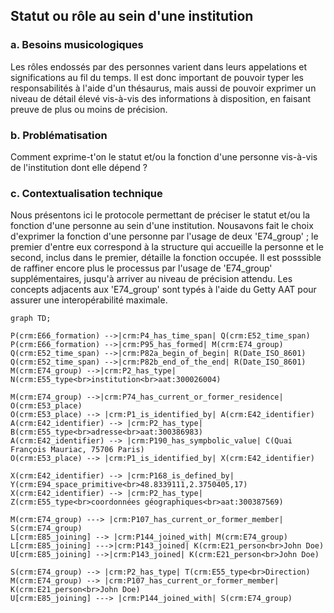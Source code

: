 ## Statut ou rôle au sein d'une institution

### a. Besoins musicologiques

Les rôles endossés par des personnes varient dans leurs appelations et significations au fil du temps. Il est donc important de pouvoir typer les responsabilités à l'aide d'un thésaurus, mais aussi de pouvoir exprimer un niveau de détail élevé vis-à-vis des informations à disposition, en faisant preuve de plus ou moins de précision.

### b. Problématisation

Comment exprime-t'on le statut et/ou la fonction d'une personne vis-à-vis de l'institution dont elle dépend ?

### c. Contextualisation technique

Nous présentons ici le protocole permettant de préciser le statut et/ou la fonction d'une personne au sein d'une institution. Nousavons fait le choix d'exprimer la fonction d'une personne par l'usage de deux 'E74_group' ; le premier d'entre eux correspond à la structure qui accueille la personne et le second, inclus dans le premier, détaille la fonction occupée. Il est posssible de raffiner encore plus le processus par l'usage de 'E74_group' supplémentaires, jusqu'à arriver au niveau de précision attendu. Les concepts adjacents aux 'E74_group' sont typés à l'aide du Getty AAT pour assurer une interopérabilité maximale.

```mermaid
graph TD;

P(crm:E66_formation) -->|crm:P4_has_time_span| Q(crm:E52_time_span)
P(crm:E66_formation) -->|crm:P95_has_formed| M(crm:E74_group)
Q(crm:E52_time_span) -->|crm:P82a_begin_of_begin| R(Date_ISO_8601)
Q(crm:E52_time_span) -->|crm:P82b_end_of_the_end| R(Date_ISO_8601)
M(crm:E74_group) -->|crm:P2_has_type| N(crm:E55_type<br>institution<br>aat:300026004)

M(crm:E74_group) -->|crm:P74_has_current_or_former_residence| O(crm:E53_place)
O(crm:E53_place) --> |crm:P1_is_identified_by| A(crm:E42_identifier)
A(crm:E42_identifier) --> |crm:P2_has_type| B(crm:E55_type<br>adresse<br>aat:300386983)
A(crm:E42_identifier) --> |crm:P190_has_sympbolic_value| C(Quai François Mauriac, 75706 Paris)
O(crm:E53_place) --> |crm:P1_is_identified_by| X(crm:E42_identifier)

X(crm:E42_identifier) --> |crm:P168_is_defined_by| Y(crm:E94_space_primitive<br>48.8339111,2.3750405,17)
X(crm:E42_identifier) --> |crm:P2_has_type| Z(crm:E55_type<br>coordonnées géographiques<br>aat:300387569)

M(crm:E74_group) ---> |crm:P107_has_current_or_former_member| S(crm:E74_group)
L[crm:E85_joining] --> |crm:P144_joined_with| M(crm:E74_group)
L[crm:E85_joining] --->|crm:P143_joined| K(crm:E21_person<br>John Doe)
U[crm:E85_joining] -->|crm:P143_joined| K(crm:E21_person<br>John Doe)

S(crm:E74_group) --> |crm:P2_has_type| T(crm:E55_type<br>Direction)
M(crm:E74_group) --> |crm:P107_has_current_or_former_member| K(crm:E21_person<br>John Doe)
U[crm:E85_joining] ---> |crm:P144_joined_with| S(crm:E74_group)



```



